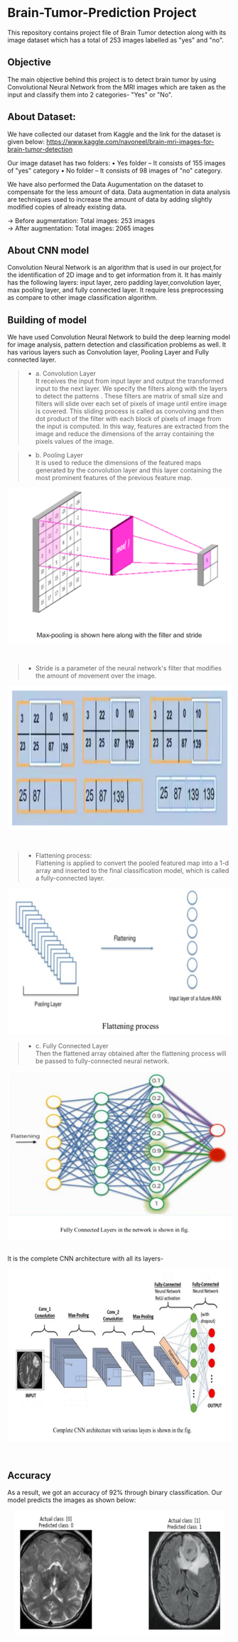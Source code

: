 <br>

# Brain-Tumor-Prediction Project

This repository contains project file of Brain Tumor detection along with its image dataset which has a total of 253 images labelled as "yes" and "no". 

## Objective

The main objective behind this project is to detect brain tumor by using Convolutional Neural Network from the MRI images which are taken as the input and classify them into 2 categories- "Yes" or "No".

## About Dataset:

We have collected our dataset from Kaggle and the link for the dataset is given below:
https://www.kaggle.com/navoneel/brain-mri-images-for-brain-tumor-detection

Our image dataset has two folders:
• Yes folder – It consists of 155 images of "yes" category 
• No folder – It consists of 98 images of "no" category.

We have also performed the Data Augumentation on the dataset to compensate for the less amount of data. Data augmentation in data analysis are techniques used to increase the amount of data by adding slightly modified copies of already existing data.

-> Before augmentation: Total images: 253 images  <br>
-> After augmentation: Total images: 2065 images


## About CNN model 
Convolution Neural Network is an algorithm that is used in our project,for the identification of 2D image and to get information from it. It has mainly has the following layers: input layer, zero padding layer,convolution layer, max pooling layer, and fully connected layer. It require less preprocessing as compare to other image classification algorithm.

## Building of model
We have used Convolution Neural Network to build the deep learning model for image analysis, pattern detection and classification problems as well. It has various layers such as Convolution layer, Pooling Layer and Fully connected layer.

  > + a. Convolution Layer <br>
   It receives the input from input layer and output the transformed input to the next layer. We specify the filters along with the layers to detect the patterns . These filters are matrix of small size and filters will slide over each set of pixels of image until entire image is covered. This sliding process is called as convolving and then dot product of the filter with each block of pixels of image from the input is computed. In this way, features are extracted from the image and reduce the dimensions of the array containing the pixels values of the image.

  > + b.  Pooling Layer  <br>
  It is used to reduce the dimensions of the featured maps generated by the convolution layer and this layer containing the most prominent features of the previous feature map.
  <p align="center"><img src="/assets/pooling layer.PNG" height="350" width="540"></p>
  
  <br>

  > + Stride is a parameter of the neural network's filter that modifies the amount of movement over the image.
  <p align="center"><img src="/assets/stride.PNG" height="326" width="520"></p>
  <br>

  > + Flattening process:  <br>
  Flattening is applied to convert the pooled featured map into a 1-d array and inserted to the final classification model, which is called a fully-connected layer.
  <p align="center"><img src="/assets/flattening process.PNG" height="330" width="525"></p>

  > + c. Fully Connected Layer <br>
  Then the flattened array obtained after the flattening process will be passed to fully-connected neural network.
  <p align="center"><img src="/assets/fully connected layer.PNG" height="380" width="590"></p>

  <br>
  It is the complete CNN architecture with all its layers-
  <p align="center"><img src="/assets/complete CNN architecture.PNG" height="390" width="660"></p>

<br> 

## Accuracy
As a result, we got an accuracy of 92% through binary classification.
Our model predicts the images as shown below:
<p align="center"><img src="/assets/result.PNG" height="285" width="470"></p>
